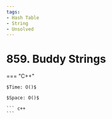 ```yaml
---
tags:
- Hash Table
- String
- Unsolved
---
```



# 859. Buddy Strings

=== "C++"

    $Time: O()$

    $Space: O()$

    ``` c++
    ```